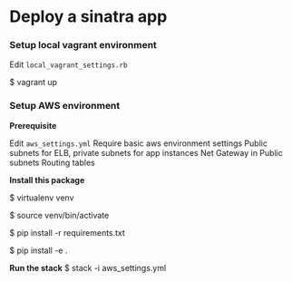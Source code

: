 # Deploy a sinatra app

### Setup local vagrant environment

Edit `local_vagrant_settings.rb`

$ vagrant up


### Setup AWS environment

**Prerequisite**

Edit `aws_settings.yml`
Require basic aws environment settings
Public subnets for ELB, private subnets for app instances
Net Gateway in Public subnets
Routing tables


**Install this package**

$ virtualenv venv

$ source venv/bin/activate

$ pip install -r requirements.txt

$ pip install -e .

**Run the stack**
$ stack -i aws_settings.yml
